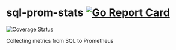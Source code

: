 # sql-prom-stats [![Go Report Card](https://goreportcard.com/badge/github.com/saromanov/sql-prom-stats)](https://goreportcard.com/report/github.com/saromanov/sql-prom-stats)
[![Coverage Status](https://coveralls.io/repos/github/saromanov/sql-prom-stats/badge.svg?branch=master)](https://coveralls.io/github/saromanov/sql-prom-stats?branch=master)

Collecting metrics from SQL to Prometheus
